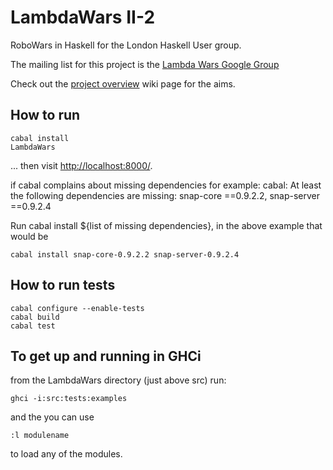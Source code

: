 LambdaWars II-2
==========

RoboWars in Haskell for the London Haskell User group.

The mailing list for this project is the [Lambda Wars Google Group](https://groups.google.com/forum/?fromgroups#!forum/lambdawars)

Check out the [project overview](https://github.com/andreyLevushkin/LambdaWars/wiki/Project-Overview) wiki page for the aims.

## How to run
    cabal install
    LambdaWars

... then visit [http://localhost:8000/](http://localhost:8000/).

if cabal complains about missing dependencies for example:
    cabal: At least the following dependencies are missing:
    snap-core ==0.9.2.2, snap-server ==0.9.2.4

Run cabal install ${list of missing dependencies}, in the above example that would be 

    cabal install snap-core-0.9.2.2 snap-server-0.9.2.4

## How to run tests
    cabal configure --enable-tests
    cabal build
    cabal test

## To get up and running in GHCi
from the LambdaWars directory (just above src) run:
    
    ghci -i:src:tests:examples
    
and the you can use

    :l modulename

to load any of the modules.